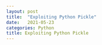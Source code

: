 ```yaml
---
layout: post
title:  "Exploiting Python Pickle"
date:   2021-05-23
categories: Python
title: Exploiting Python Pickle
---
```

